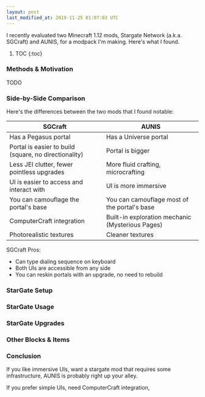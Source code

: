 ```yaml
---
layout: post
last_modified_at: 2019-11-25 01:07:03 UTC
---
```


I recently evaluated two Minecraft 1.12 mods,
Stargate Network (a.k.a. SGCraft) and AUNIS,
for a modpack I'm making. Here's what I found.

1. TOC
{:toc}

### Methods & Motivation

TODO

### Side-by-Side Comparison

Here's the differences between the two mods that I found notable:

| SGCraft | AUNIS |
|---------|-------|
| Has a Pegasus portal | Has a Universe portal |
| Portal is easier to build (square, no directionality) | Portal is bigger |
| Less JEI clutter, fewer pointless upgrades | More fluid crafting, microcrafting |
| UI is easier to access and interact with | UI is more immersive |
| You can camouflage the portal's base | You can camouflage most of the portal's base |
| ComputerCraft integration | Built-in exploration mechanic (Mysterious Pages) |
| Photorealistic textures | Cleaner textures |

SGCraft Pros:
* Can type dialing sequence on keyboard
* Both UIs are accessible from any side
* You can reskin portals with an upgrade, no need to rebuild

### StarGate Setup

### StarGate Usage

### StarGate Upgrades

### Other Blocks & Items

### Conclusion

If you like immersive UIs,
want a stargate mod that requires some infrastructure,
AUNIS is probably right up your alley.

If you prefer simple UIs,
need ComputerCraft integration, 

<!--
### Footnotes

[^1]: Credit goes to <user> for <whatever reasons>.
-->

